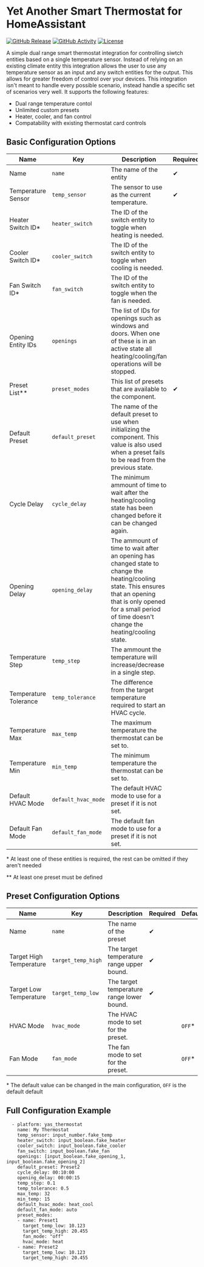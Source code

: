 # Yet Another Smart Thermostat for HomeAssistant
[![GitHub Release][releases-shield]][releases]
[![GitHub Activity][commits-shield]][commits]
[![License][license-shield]](LICENSE)

A simple dual range smart thermostat integration for controlling siwtch entities based on a single temperature sensor. Instead of relying on an existing climate entity this integration allows the user to use any temperature sensor as an input and any switch entities for the output. This allows for greater freedom of control over your devices. This integration isn't meant to handle every possible scenario, instead handle a specific set of scenarios very well. It supports the following features:
 - Dual range temperature contol
 - Unlimited custom presets
 - Heater, cooler, and fan control
 - Compatability with existing thermostat card controls

## Basic Configuration Options

 Name | Key | Description | Required | Default
-- | -- | -- | -- | --
Name | `name` | The name of the entity | ✔ |
Temperature Sensor | `temp_sensor` | The sensor to use as the current temperature. | ✔ |
Heater Switch ID* | `heater_switch` | The ID of the switch entity to toggle when heating is needed. |
Cooler Switch ID* | `cooler_switch` | The ID of the switch entity to toggle when cooling is needed. |
Fan Switch ID* | `fan_switch` | The ID of the switch entity to toggle when the fan is needed. |
Opening Entity IDs | `openings` | The list of IDs for openings such as windows and doors. When one of these is in an active state all heating/cooling/fan operations will be stopped. | | `null`
Preset List** | `preset_modes` | This list of presets that are available to the component. | ✔ |
Default Preset | `default_preset` | The name of the default preset to use when initializing the component. This value is also used when a preset fails to be read from the previous state. | | The first preset in the list
Cycle Delay | `cycle_delay` | The minimum ammount of time to wait after the heating/cooling state has been changed before it can be changed again. | | 5 Minutes
Opening Delay | `opening_delay` | The ammount of time to wait after an opening has changed state to change the heating/cooling state. This ensures that an opening that is only opened for a small period of time doesn't change the heating/cooling state. | | 30 Seconds
Temperature Step | `temp_step` | The ammount the temperature will increase/decrease in a single step. | | 1.0
Temperature Tolerance | `temp_tolerance` | The difference from the target temperature required to start an HVAC cycle. | | 0.7
Temperature Max | `max_temp` | The maximum temperature the thermostat can be set to. | | 35
Temperature Min | `min_temp` | The minimum temperature the thermostat can be set to. | | 7
Default HVAC Mode | `default_hvac_mode` | The default HVAC mode to use for a preset if it is not set. | | `OFF`
Default Fan Mode | `default_fan_mode` | The default fan mode to use for a preset if it is not set. | | `OFF`

\* At least one of these entities is required, the rest can be omitted if they aren't needed

\*\* At least one preset must be defined

## Preset Configuration Options
 Name | Key | Description | Required | Default
-- | -- | -- | -- | --
Name | `name` | The name of the preset | ✔ |
Target High Temperature | `target_temp_high` | The target temperature range upper bound. | ✔ |
Target Low Temperature | `target_temp_low` | The target temperature range lower bound. | ✔ |
HVAC Mode | `hvac_mode` | The HVAC mode to set for the preset. | | `OFF`*
Fan Mode | `fan_mode` | The fan mode to set for the preset. | | `OFF`*

\* The default value can be changed in the main configuration, `OFF` is the default default

## Full Configuration Example
```
  - platform: yas_thermostat
    name: My Thermostat
    temp_sensor: input_number.fake_temp
    heater_switch: input_boolean.fake_heater
    cooler_switch: input_boolean.fake_cooler
    fan_switch: input_boolean.fake_fan
    openings: [input_boolean.fake_opening_1, input_boolean.fake_opening_2]
    default_preset: Preset2
    cycle_delay: 00:10:00
    opening_delay: 00:00:15
    temp_step: 0.1
    temp_tolerance: 0.5
    max_temp: 32
    min_temp: 15
    default_hvac_mode: heat_cool
    default_fan_mode: auto
    preset_modes:
    - name: Preset1
      target_temp_low: 10.123
      target_temp_high: 20.455
      fan_mode: "off"
      hvac_mode: heat
    - name: Preset2
      target_temp_low: 10.123
      target_temp_high: 20.455
```

[releases-shield]: https://img.shields.io/github/release/amura11/yas-thermostat.svg?style=for-the-badge
[releases]: https://github.com/amura11/yas-thermostat/releases
[commits-shield]: https://img.shields.io/github/commit-activity/y/amura11/yas-thermostat.svg?style=for-the-badge
[commits]: https://github.com/amura11/yas-thermostat/commits/main
[license-shield]: https://img.shields.io/github/license/amura11/yas-thermostat.svg?style=for-the-badge